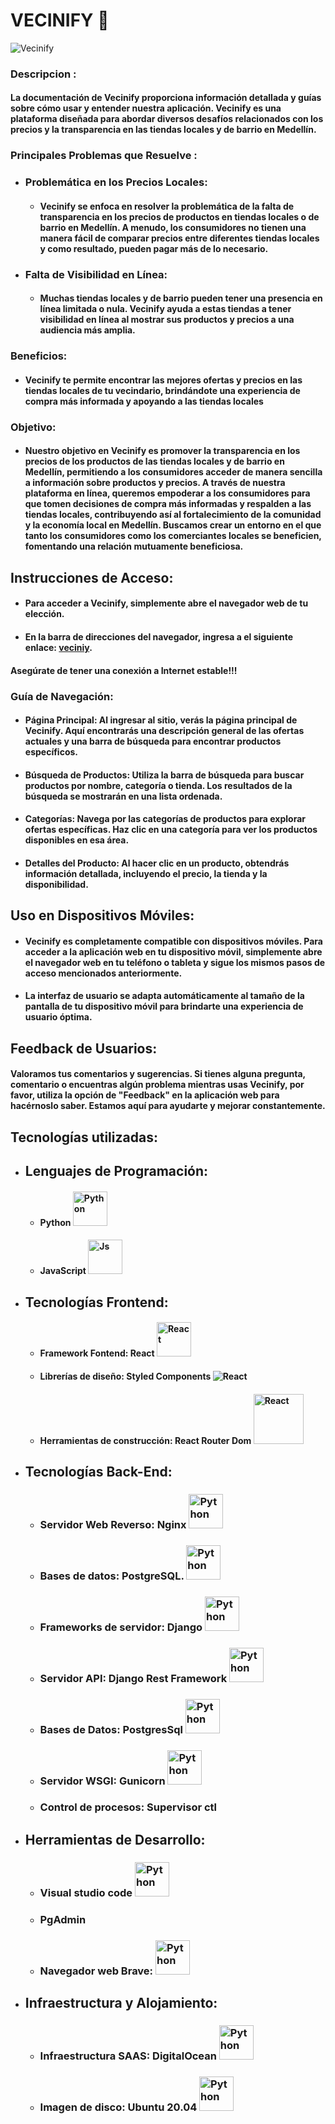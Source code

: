 
# VECINIFY 🏪
![Vecinify](https://i.imgur.com/ML1H8Ct.png)
### Descripcion  :

#### La documentación de Vecinify proporciona información detallada y guías sobre cómo usar y entender nuestra aplicación. Vecinify es una plataforma diseñada para abordar diversos desafíos relacionados con los precios y la transparencia en las tiendas locales y de barrio en Medellín.

###  Principales Problemas que Resuelve :

- ### Problemática en los Precios Locales: 
  * #### Vecinify se enfoca en resolver la problemática de la falta de transparencia en los precios de productos en tiendas locales o de barrio en Medellín. A menudo, los consumidores no tienen una manera fácil de comparar precios entre diferentes tiendas locales y como resultado, pueden pagar más de lo necesario.

- ### Falta de Visibilidad en Línea: 
   * #### Muchas tiendas locales y de barrio pueden tener una presencia en línea limitada o nula. Vecinify ayuda a estas tiendas a tener visibilidad en línea al mostrar sus productos y precios a una audiencia más amplia.

### Beneficios:

 * #### Vecinify te permite encontrar las mejores ofertas y precios en las tiendas locales de tu vecindario, brindándote una experiencia de compra más informada y apoyando a las tiendas locales


### Objetivo: 

 * #### Nuestro objetivo en Vecinify es promover la transparencia en los precios de los productos de las tiendas locales y de barrio en Medellín, permitiendo a los consumidores acceder de manera sencilla a información sobre productos y precios. A través de nuestra plataforma en línea, queremos empoderar a los consumidores para que tomen decisiones de compra más informadas y respalden a las tiendas locales, contribuyendo así al fortalecimiento de la comunidad y la economía local en Medellín. Buscamos crear un entorno en el que tanto los consumidores como los comerciantes locales se beneficien, fomentando una relación mutuamente beneficiosa.

## Instrucciones de Acceso:

* #### Para acceder a Vecinify, simplemente abre el navegador web de tu elección.
* #### En la barra de direcciones del navegador, ingresa a el siguiente enlace: [veciniy](vecinify.com).
#### Asegúrate de tener una conexión a Internet estable!!!


### Guía de Navegación:

- #### Página Principal: Al ingresar al sitio, verás la página principal de Vecinify. Aquí encontrarás una descripción general de las ofertas actuales y una barra de búsqueda para encontrar productos específicos.

- #### Búsqueda de Productos: Utiliza la barra de búsqueda para buscar productos por nombre, categoría o tienda. Los resultados de la búsqueda se mostrarán en una lista ordenada.

- #### Categorías: Navega por las categorías de productos para explorar ofertas específicas. Haz clic en una categoría para ver los productos disponibles en esa área.

- #### Detalles del Producto: Al hacer clic en un producto, obtendrás información detallada, incluyendo el precio, la tienda y la disponibilidad.


## Uso en Dispositivos Móviles:

* #### Vecinify es completamente compatible con dispositivos móviles. Para acceder a la aplicación web en tu dispositivo móvil, simplemente abre el navegador web en tu teléfono o tableta y sigue los mismos pasos de acceso mencionados anteriormente.
 * #### La interfaz de usuario se adapta automáticamente al tamaño de la pantalla de tu dispositivo móvil para brindarte una experiencia de usuario óptima.


## Feedback de Usuarios:
#### Valoramos tus comentarios y sugerencias. Si tienes alguna pregunta, comentario o encuentras algún problema mientras usas Vecinify, por favor, utiliza la opción de "Feedback" en la aplicación web para hacérnoslo saber. Estamos aquí para ayudarte y mejorar constantemente.

## Tecnologías utilizadas:
- ## Lenguajes de Programación:

   * #### Python <img src="https://img.shields.io/badge/python-3670A0?&logo=python&logoColor=ffdd54" style="width: 55px;" alt="Python"/>
   * #### JavaScript <img src="https://img.shields.io/badge/javascript-%23323330.svg?&logo=javascript&logoColor=%23F7DF1E" style="width: 55px;" alt="Js" />

- ## Tecnologías Frontend:
  * #### Framework Fontend: React  <img src="https://img.shields.io/badge/react-%2320232a.svg?&logo=react&logoColor=%2361DAFB" style="width: 55px;" alt="React"/>
  * #### Librerías de diseño: Styled Components <img src="https://img.shields.io/badge/styled--components-DB7093?&logo=styled-components&logoColor=white" alt="React"/>
  * ####  Herramientas de construcción: React Router Dom  <img src="https://img.shields.io/badge/React_Router-CA4245?&logo=react-router&logoColor=white" style="width: 80px;" alt="React"/>
  
- ## Tecnologías Back-End:
  *  ### Servidor Web Reverso: Nginx <img src="https://img.shields.io/badge/nginx-%23009639.svg?&logo=nginx&logoColor=white" style="width: 55px;" alt="Python"/>
  * ### Bases de datos: PostgreSQL. <img src="https://img.shields.io/badge/postgres-%23316192.svg?&logo=postgresql&logoColor=white" style="width: 55px;" alt="Python"/>
  * ### Frameworks de servidor: Django <img src="https://img.shields.io/badge/django-%23092E20.svg?logo=django&logoColor=white" style="width: 55px;" alt="Python"/>
  * ### Servidor  API: Django Rest Framework <img src="https://img.shields.io/badge/DJANGO-REST-ff1709?&logo=django&logoColor=white&color=ff1709&labelColor=gray" style="width: 55px;" alt="Python"/>
  * ### Bases de Datos: PostgresSql <img src="https://img.shields.io/badge/postgres-%23316192.svg?&logo=postgresql&logoColor=white" style="width: 55px;" alt="Python"/>
  *  ### Servidor WSGI:  Gunicorn <img src="https://img.shields.io/badge/gunicorn-%298729.svg?&logo=gunicorn&logoColor=white" style="width: 55px;" alt="Python"/>
  * ### Control de procesos: Supervisor ctl

- ## Herramientas de Desarrollo:
  * ### Visual studio code  <img src="https://img.shields.io/badge/Visual%20Studio%20Code-0078d7.svg?&logo=visual-studio-code&logoColor=white" style="width: 55px;" alt="Python"/>
  * ### PgAdmin
  * ### Navegador web Brave: <img src="https://img.shields.io/badge/Brave-FB542B?&logo=Brave&logoColor=white" style="width: 55px;" alt="Python"/>

- ## Infraestructura y Alojamiento:
  * ### Infraestructura SAAS: DigitalOcean   <img src="https://img.shields.io/badge/DigitalOcean-%230167ff.svg?&logo=digitalOcean&logoColor=white" style="width: 55px;" alt="Python"/>
   * ### Imagen de disco: Ubuntu 20.04  <img src="https://img.shields.io/badge/Ubuntu-E95420?&logo=ubuntu&logoColor=white" style="width: 55px;" alt="Python"/>
   


